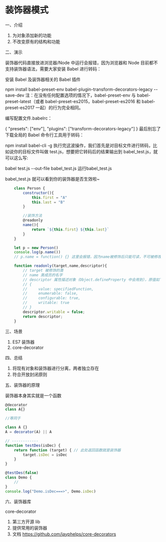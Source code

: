 # 装饰器模式

一、介绍

1. 为对象添加新的功能
2. 不改变原有的结构和功能

二、演示

装饰器代码直接放进浏览器/Node 中运行会报错，因为浏览器和 Node 目前都不支持装饰器语法，需要大家安装 Babel 进行转码：

安装 Babel 及装饰器相关的 Babel 插件

npm install babel-preset-env babel-plugin-transform-decorators-legacy --save-dev
注：在没有任何配置选项的情况下，babel-preset-env 与 babel-preset-latest（或者 babel-preset-es2015，babel-preset-es2016 和 babel-preset-es2017 一起）的行为完全相同。

编写配置文件.babelrc：

{
  "presets": ["env"],
  "plugins": ["transform-decorators-legacy"]
}
最后别忘了下载全局的 Babel 命令行工具用于转码：

npm install babel-cli -g
执行完这波操作，我们首先是对目标文件进行转码，比如说你的目标文件叫做 test.js，想要把它转码后的结果输出到 babel_test.js，就可以这么写:

babel test.js --out-file babel_test.js
运行babel_test.js

babel_test.js
就可以看到你的装饰器是否生效啦~

```js
    class Person {
        constructor(){
            this.first = "A"
            this.last = "B"
        }

        //装饰方法
        @readonly
        name(){
            return `${this.first} ${this.last}`
        }
    }

    let p = new Person()
    console.log(p.name())
    // p.name = function() {} 这里会报错，因为name被修饰后只能可读，不可被修改

    function readonly(target,name,descriptor){
        // target 被修饰的类
        // name 类成员的名字
        // descriptor 属性描述对象（Object.defineProperty 中会用到），原值如下
        // {
        //     value: specifiedFunction,
        //     enumerable: false,
        //     configurable: true,
        //     writable: true
        // }
        descriptor.writable = false;
        return descriptor;
    }
```

三、场景

1. ES7 装饰器
2. core-decorator

四、总结

1. 将现有对象和装饰器进行分离，两者独立存在
2. 符合开放封闭原则

五、装饰器的原理

装饰器本身其实就是一个函数

```js
@decorator
class A{}

//等同于

class A {}
A = decorator(A) || A

// ------------
function testDes(isDec) {
    return function (target) { // 此处返回函数就是装饰器
        target.isDec = isDec
    }
}

@testDes(false)
class Demo {
    //
}
console.log("Demo.isDec===>", Demo.isDec)
```

六、装饰器库

core-decorator

1. 第三方开源 lib
2. 提供常用的装饰器
3. 文档 <https://github.com/jayphelps/core-decorators>
